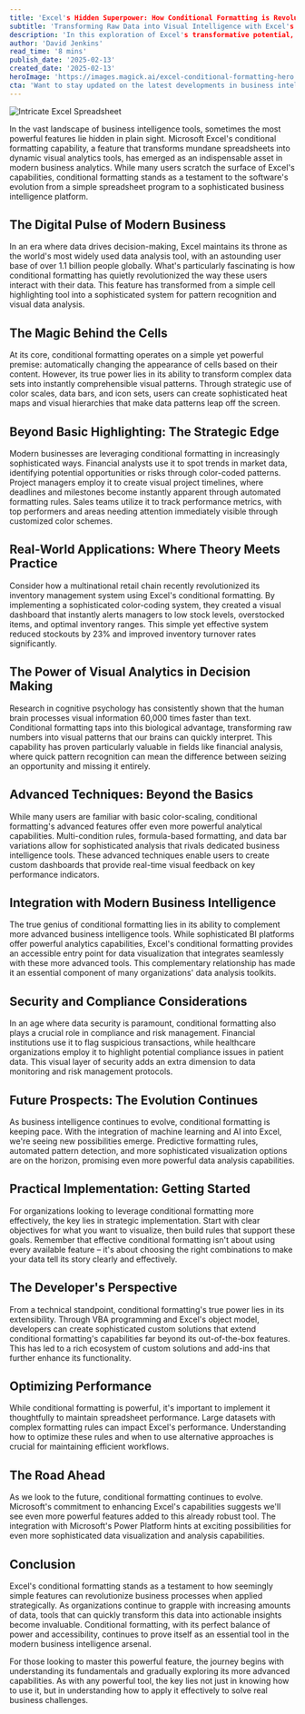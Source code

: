 ```yaml
---
title: 'Excel's Hidden Superpower: How Conditional Formatting is Revolutionizing Business Intelligence'
subtitle: 'Transforming Raw Data into Visual Intelligence with Excel's Conditional Formatting'
description: 'In this exploration of Excel's transformative potential, discover how conditional formatting turns simple spreadsheets into potent visual analytics tools, revolutionizing business intelligence through pattern recognition and data visualization.'
author: 'David Jenkins'
read_time: '8 mins'
publish_date: '2025-02-13'
created_date: '2025-02-13'
heroImage: 'https://images.magick.ai/excel-conditional-formatting-hero.jpg'
cta: 'Want to stay updated on the latest developments in business intelligence and data analytics? Follow us on LinkedIn for expert insights, tips, and strategies that will help you leverage tools like Excel's conditional formatting to drive better business decisions.'
---
```


![Intricate Excel Spreadsheet](https://i.magick.ai/PIXE/1739487814437_magick_img.webp)

In the vast landscape of business intelligence tools, sometimes the most powerful features lie hidden in plain sight. Microsoft Excel's conditional formatting capability, a feature that transforms mundane spreadsheets into dynamic visual analytics tools, has emerged as an indispensable asset in modern business analytics. While many users scratch the surface of Excel's capabilities, conditional formatting stands as a testament to the software's evolution from a simple spreadsheet program to a sophisticated business intelligence platform.

## The Digital Pulse of Modern Business

In an era where data drives decision-making, Excel maintains its throne as the world's most widely used data analysis tool, with an astounding user base of over 1.1 billion people globally. What's particularly fascinating is how conditional formatting has quietly revolutionized the way these users interact with their data. This feature has transformed from a simple cell highlighting tool into a sophisticated system for pattern recognition and visual data analysis.

## The Magic Behind the Cells

At its core, conditional formatting operates on a simple yet powerful premise: automatically changing the appearance of cells based on their content. However, its true power lies in its ability to transform complex data sets into instantly comprehensible visual patterns. Through strategic use of color scales, data bars, and icon sets, users can create sophisticated heat maps and visual hierarchies that make data patterns leap off the screen.

## Beyond Basic Highlighting: The Strategic Edge

Modern businesses are leveraging conditional formatting in increasingly sophisticated ways. Financial analysts use it to spot trends in market data, identifying potential opportunities or risks through color-coded patterns. Project managers employ it to create visual project timelines, where deadlines and milestones become instantly apparent through automated formatting rules. Sales teams utilize it to track performance metrics, with top performers and areas needing attention immediately visible through customized color schemes.

## Real-World Applications: Where Theory Meets Practice

Consider how a multinational retail chain recently revolutionized its inventory management system using Excel's conditional formatting. By implementing a sophisticated color-coding system, they created a visual dashboard that instantly alerts managers to low stock levels, overstocked items, and optimal inventory ranges. This simple yet effective system reduced stockouts by 23% and improved inventory turnover rates significantly.

## The Power of Visual Analytics in Decision Making

Research in cognitive psychology has consistently shown that the human brain processes visual information 60,000 times faster than text. Conditional formatting taps into this biological advantage, transforming raw numbers into visual patterns that our brains can quickly interpret. This capability has proven particularly valuable in fields like financial analysis, where quick pattern recognition can mean the difference between seizing an opportunity and missing it entirely.

## Advanced Techniques: Beyond the Basics

While many users are familiar with basic color-scaling, conditional formatting's advanced features offer even more powerful analytical capabilities. Multi-condition rules, formula-based formatting, and data bar variations allow for sophisticated analysis that rivals dedicated business intelligence tools. These advanced techniques enable users to create custom dashboards that provide real-time visual feedback on key performance indicators.

## Integration with Modern Business Intelligence

The true genius of conditional formatting lies in its ability to complement more advanced business intelligence tools. While sophisticated BI platforms offer powerful analytics capabilities, Excel's conditional formatting provides an accessible entry point for data visualization that integrates seamlessly with these more advanced tools. This complementary relationship has made it an essential component of many organizations' data analysis toolkits.

## Security and Compliance Considerations

In an age where data security is paramount, conditional formatting also plays a crucial role in compliance and risk management. Financial institutions use it to flag suspicious transactions, while healthcare organizations employ it to highlight potential compliance issues in patient data. This visual layer of security adds an extra dimension to data monitoring and risk management protocols.

## Future Prospects: The Evolution Continues

As business intelligence continues to evolve, conditional formatting is keeping pace. With the integration of machine learning and AI into Excel, we're seeing new possibilities emerge. Predictive formatting rules, automated pattern detection, and more sophisticated visualization options are on the horizon, promising even more powerful data analysis capabilities.

## Practical Implementation: Getting Started

For organizations looking to leverage conditional formatting more effectively, the key lies in strategic implementation. Start with clear objectives for what you want to visualize, then build rules that support these goals. Remember that effective conditional formatting isn't about using every available feature – it's about choosing the right combinations to make your data tell its story clearly and effectively.

## The Developer's Perspective

From a technical standpoint, conditional formatting's true power lies in its extensibility. Through VBA programming and Excel's object model, developers can create sophisticated custom solutions that extend conditional formatting's capabilities far beyond its out-of-the-box features. This has led to a rich ecosystem of custom solutions and add-ins that further enhance its functionality.

## Optimizing Performance

While conditional formatting is powerful, it's important to implement it thoughtfully to maintain spreadsheet performance. Large datasets with complex formatting rules can impact Excel's performance. Understanding how to optimize these rules and when to use alternative approaches is crucial for maintaining efficient workflows.

## The Road Ahead

As we look to the future, conditional formatting continues to evolve. Microsoft's commitment to enhancing Excel's capabilities suggests we'll see even more powerful features added to this already robust tool. The integration with Microsoft's Power Platform hints at exciting possibilities for even more sophisticated data visualization and analysis capabilities.

## Conclusion

Excel's conditional formatting stands as a testament to how seemingly simple features can revolutionize business processes when applied strategically. As organizations continue to grapple with increasing amounts of data, tools that can quickly transform this data into actionable insights become invaluable. Conditional formatting, with its perfect balance of power and accessibility, continues to prove itself as an essential tool in the modern business intelligence arsenal.

For those looking to master this powerful feature, the journey begins with understanding its fundamentals and gradually exploring its more advanced capabilities. As with any powerful tool, the key lies not just in knowing how to use it, but in understanding how to apply it effectively to solve real business challenges.